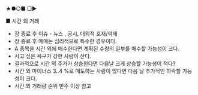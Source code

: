 ★●○■ □▶

■ 시간 외 거래
+ 장 종료 후 이슈 - 뉴스 , 공시, 대외적 호재/악재
+ 장 종료 후 매매는 심리적으로 특수한 경우이다. 
+ A 종목을 시간 외에 매수한다면 계획된 수량의 일부를 매수할 가능성이 크다.
+ 사고 싶은 욕구가 강한 사람이 산다.
+ 결과적으로 시간 외 주가가 상승한다면 다음날 크게 상승할 가능성이 적다?
+ 시간 외 마이너스 3..4 %로 매도하는 사람이 많다면 다음 날 추가적인 하락할 가능성이 크다.
+ 시간 외 거래량 순위 만주 이상 참고
